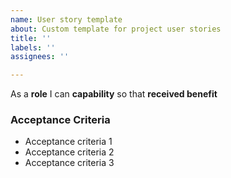 ```yaml
---
name: User story template
about: Custom template for project user stories
title: ''
labels: ''
assignees: ''

---
```


As a **role** I can **capability** so that **received benefit**



### Acceptance Criteria

- Acceptance criteria 1
- Acceptance criteria 2
- Acceptance criteria 3
